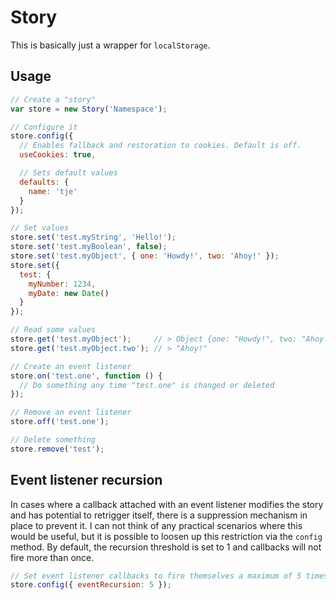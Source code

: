 Story
=====

This is basically just a wrapper for `localStorage`.

## Usage

```javascript
// Create a "story"
var store = new Story('Namespace');

// Configure it
store.config({
  // Enables fallback and restoration to cookies. Default is off.
  useCookies: true,

  // Sets default values
  defaults: {
    name: 'tje'
  }
});

// Set values
store.set('test.myString', 'Hello!');
store.set('test.myBoolean', false);
store.set('test.myObject', { one: 'Howdy!', two: 'Ahoy!' });
store.set({
  test: {
    myNumber: 1234,
    myDate: new Date()
  }
});

// Read some values
store.get('test.myObject');     // > Object {one: "Howdy!", two: "Ahoy!"}
store.get('test.myObject.two'); // > "Ahoy!"

// Create an event listener
store.on('test.one', function () {
  // Do something any time "test.one" is changed or deleted
});

// Remove an event listener
store.off('test.one');

// Delete something
store.remove('test');
```

## Event listener recursion

In cases where a callback attached with an event listener modifies the story and
has potential to retrigger itself, there is a suppression mechanism in place to
prevent it. I can not think of any practical scenarios where this would be
useful, but it is possible to loosen up this restriction via the `config`
method. By default, the recursion threshold is set to 1 and callbacks will not
fire more than once.

```javascript
// Set event listener callbacks to fire themselves a maximum of 5 times each
store.config({ eventRecursion: 5 });
```
